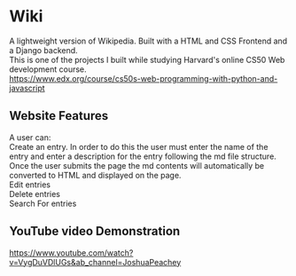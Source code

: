 # Wiki
A lightweight version of Wikipedia. Built with a HTML and CSS Frontend and a Django backend.  
This is one of the projects I built while studying Harvard's online CS50 Web development course.  
https://www.edx.org/course/cs50s-web-programming-with-python-and-javascript  

## Website Features
A user can:  
Create an entry. In order to do this the user must enter the name of the entry and enter a description for the entry following the md file structure. Once the user submits the page the md contents will automatically be converted to HTML and displayed on the page.  
Edit entries  
Delete entries  
Search For entries  


## YouTube video Demonstration
https://www.youtube.com/watch?v=VygDuVDlUGs&ab_channel=JoshuaPeachey  
